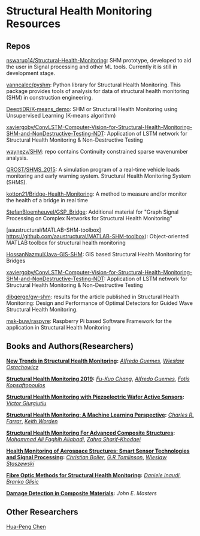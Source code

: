# Structural Health Monitoring Resources


## Repos
[nswarup14/Structural-Health-Monitoring](https://github.com/nswarup14/Structural-Health-Monitoring): SHM prototype, developed to aid the user in Signal processing and other ML tools. Currently it is still in development stage.

[yanncalec/pyshm](https://github.com/yanncalec/pyshm): Python library for Structural Health Monitoring. This package provides tools of analysis for data of structural health monitoring (SHM) in construction engineering.

[DeeptiDR/K-means_demo](https://github.com/DeeptiDR/K-means_demo): SHM or Structural Health Monitoring using Unsupervised Learning (K-means algorithm)

[xaviergoby/ConvLSTM-Computer-Vision-for-Structural-Health-Monitoring-SHM-and-NonDestructive-Testing-NDT](https://github.com/xaviergoby/ConvLSTM-Computer-Vision-for-Structural-Health-Monitoring-SHM-and-NonDestructive-Testing-NDT): Application of LSTM network for Structural Health Monitoring & Non-Destructive Testing

[waynezv/SHM](https://github.com/waynezv/SHM): repo contains Continuity constrained sparse wavenumber analysis.

[QROST/SHMS_2015](https://github.com/QROST/SHMS_2015): A simulation program of a real-time vehicle loads monitoring and early warning system. Structural Health Monitoring System (SHMS).

[kotton21/Bridge-Health-Monitoring](https://github.com/kotton21/Bridge-Health-Monitoring): A method to measure and/or monitor the health of a bridge in real time

[StefanBloemheuvel/GSP_Bridge](https://github.com/StefanBloemheuvel/GSP_Bridge): Additional material for "Graph Signal Processing on Complex Networks for Structural Health Monitoring"

[aaustructural/MATLAB-SHM-toolbox] https://github.com/aaustructural/MATLAB-SHM-toolbox): Object-oriented MATLAB toolbox for structural health monitoring

[HossanNazmul/Java-GIS-SHM](https://github.com/HossanNazmul/Java-GIS-SHM): GIS based Structural Health Monitoring for Bridges

[xaviergoby/ConvLSTM-Computer-Vision-for-Structural-Health-Monitoring-SHM-and-NonDestructive-Testing-NDT](https://github.com/xaviergoby/ConvLSTM-Computer-Vision-for-Structural-Health-Monitoring-SHM-and-NonDestructive-Testing-NDT): Application of LSTM network for Structural Health Monitoring & Non-Destructive Testing

[dibgerge/gw-shm](https://github.com/dibgerge/gw-shm): results for the article published in Structural Health Monitoring: Design and Performance of Optimal Detectors for Guided Wave Structural Health Monitoring.

[msk-buw/raspyre](https://github.com/msk-buw/raspyre): Raspberry Pi based Software Framework for the application in Structural Health Monitoring


## Books and Authors(Researchers)

**[New Trends in Structural Health Monitoring](https://books.google.com/books/about/New_Trends_in_Structural_Health_Monitori.html):** *[Alfredo Guemes](https://scholar.google.com/citations?user=CeO_jmsAAAAJ)*, *[Wiesław Ostachowicz](https://www.imp.gda.pl/en/wieslaw-ostachowicz)*

**[Structural Health Monitoring 2019](https://books.google.com/books/about/Structural_Health_Monitoring_2019.html):** *[Fu-Kuo Chang](https://profiles.stanford.edu/fu-kuo-chang)*, *[Alfredo Guemes](https://scholar.google.com/citations?user=CeO_jmsAAAAJ)*, *[Fotis Kopsaftopoulos](https://scholar.google.co.in/citations?user=5Jaec-kAAAAJ)*

**[Structural Health Monitoring with Piezoelectric Wafer Active Sensors](https://books.google.com/books/about/Structural_Health_Monitoring_with_Piezoe.html):** *[Victor Giurgiutiu](https://scholar.google.co.in/citations?user=N_jW68UAAAAJ)*

**[Structural Health Monitoring: A Machine Learning Perspective](https://books.google.com/books/about/Structural_Health_Monitoring.html):** *[Charles R. Farrar](https://scholar.google.co.in/citations?user=Iz4v9FwAAAAJ)*, *[Keith Worden](https://scholar.google.co.uk/citations?user=Epgfi_UAAAAJ)*

**[Structural Health Monitoring For Advanced Composite Structures](https://books.google.com/books/about/Structural_Health_Monitoring_For_Advance.html):** *[Mohammad Ali Faghih Aliabadi](https://scholar.google.com/citations?user=F2SvQ4cAAAAJ)*, *[Zahra Sharif-Khodaei](https://scholar.google.co.in/citations?user=iy8X1bUAAAAJ)*

**[Health Monitoring of Aerospace Structures: Smart Sensor Technologies and Signal Processing](https://books.google.com/books/about/Health_Monitoring_of_Aerospace_Structure.html):** *[Christian Boller](https://www.researchgate.net/profile/Christian_Boller)*, *[G.R Tomlinson](https://www.researchgate.net/scientific-contributions/GR-Tomlinson-72978109)*, *[Wieslaw Staszewski](https://www.researchgate.net/profile/Wieslaw_Staszewski)*

**[Fibre Optic Methods for Structural Health Monitoring](https://books.google.com/books/about/Fibre_Optic_Methods_for_Structural_Healt.html):** *[Daniele Inaudi](https://www.researchgate.net/scientific-contributions/Daniele-Inaudi-70429502)*, *[Branko Glisic](https://cee.princeton.edu/people/branko-glisic)*

**[Damage Detection in Composite Materials](https://books.google.com/books/about/Damage_Detection_in_Composite_Materials.html):** *John E. Masters*

## Other Researchers

[Hua-Peng Chen](https://scholar.google.com/citations?user=pNu1t0oAAAAJ)





